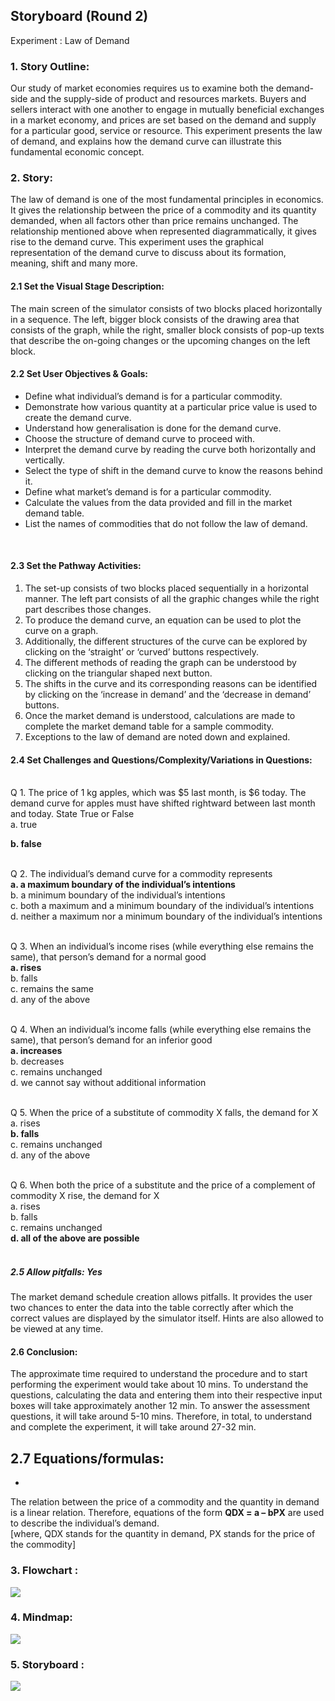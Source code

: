 ## Storyboard (Round 2)

Experiment : Law of Demand

### 1. Story Outline:

Our study of market economies requires us to examine both the demand-side and the supply-side of product and resources markets. Buyers and sellers interact with one another to engage in mutually beneficial exchanges in a market economy, and prices are set based on the demand and supply for a particular good, service or resource. This experiment presents the law of demand, and explains how the demand curve can illustrate this fundamental economic concept.


### 2. Story:

The law of demand is one of the most fundamental principles in economics. It gives the relationship between the price of a commodity and its quantity demanded, when all factors other than price remains unchanged. The relationship mentioned above when represented diagrammatically, it gives rise to the demand curve. This experiment uses the graphical representation of the demand curve to discuss about its formation, meaning, shift and many more. 


#### 2.1 Set the Visual Stage Description:
The main screen of the simulator consists of two blocks placed horizontally in a sequence. The left, bigger block consists of the drawing area that consists of the graph, while the right, smaller block consists of pop-up texts that describe the on-going changes or the upcoming changes on the left block.


#### 2.2 Set User Objectives & Goals:
-	Define what individual’s demand is for a particular commodity. 
-   Demonstrate how various quantity at a particular price value is used to create the demand curve.
-   Understand how generalisation is done for the demand curve.
-   Choose the structure of demand curve to proceed with.
-   Interpret the demand curve by reading the curve both horizontally and vertically.
-   Select the type of shift in the demand curve to know the reasons behind it.
-   Define what market’s demand is for a particular commodity.
-   Calculate the values from the data provided and fill in the market demand table.
-   List the names of commodities that do not follow the law of demand.

<br>

#### 2.3 Set the Pathway Activities:

1.	The set-up consists of two blocks placed sequentially in a horizontal manner. The left part consists of all the graphic changes while the right part describes those changes.
2.	To produce the demand curve, an equation can be used to plot the curve on a graph. 
3.	Additionally, the different structures of the curve can be explored by clicking on the ‘straight’ or ‘curved’ buttons respectively.
4.	The different methods of reading the graph can be understood by clicking on the triangular shaped next button.
5.	The shifts in the curve and its corresponding reasons can be identified by clicking on the ‘increase in demand’ and the ‘decrease in demand’ buttons.
6.	Once the market demand is understood, calculations are made to complete the market demand table for a sample commodity.
7.	Exceptions to the law of demand are noted down and explained.


#### 2.4 Set Challenges and Questions/Complexity/Variations in Questions:
<br>
Q 1. The price of 1 kg apples, which was $5 last month, is $6 today. The demand curve for apples must have shifted rightward between last month and today. State True or False<br>
a. true<br>

**b. false** <br><br>

Q 2. The individual’s demand curve for a commodity represents<br>
**a. a maximum boundary of the individual’s intentions**<br>
b. a minimum boundary of the individual’s intentions<br>
c. both a maximum and a minimum boundary of the individual’s intentions<br>
d. neither a maximum nor a minimum boundary of the individual’s intentions<br><br>

Q 3. When an individual’s income rises (while everything else remains the same), that person’s demand for a normal good<br>
**a. rises**<br>
b. falls<br>
c. remains the same<br>
d. any of the above<br><br>

Q 4. When an individual’s income falls (while everything else remains the same), that person’s demand for an inferior good <br>
**a. increases**<br>
b. decreases<br>
c. remains unchanged<br>
d. we cannot say without additional information<br><br>

Q 5. When the price of a substitute of commodity X falls, the demand for X<br>
a. rises<br>
**b. falls**<br>
c. remains unchanged<br>
d. any of the above<br><br>

Q 6. When both the price of a substitute and the price of a complement of commodity X rise, the demand for X <br>
a. rises<br>
b. falls <br>
c. remains unchanged<br>
**d. all of the above are possible** <br><br>

##### 2.5 Allow pitfalls: Yes

The market demand schedule creation allows pitfalls. It provides the user two chances to enter the data into the table correctly after which the correct values are displayed by the simulator itself. Hints are also allowed to be viewed at any time.


#### 2.6 Conclusion:
The approximate time required to understand the procedure and to start performing the experiment would take about 10 mins. To understand the questions, calculating the data and entering them into their respective input boxes will take approximately another 12 min. To answer the assessment questions, it will take around 5-10 mins. Therefore, in total, to understand and complete the experiment, it will take around 27-32 min.

## 2.7 Equations/formulas:
-
The relation between the price of a commodity and the quantity in demand is a linear relation. Therefore, equations of the form **QDX = a – bPX** are used to describe the individual’s demand.<br>
[where, QDX stands for the quantity in demand, PX stands for the price of the commodity]




### 3. Flowchart :
<img src="/Flowchart/flowchart.png">

### 4. Mindmap:
<img src="/Mindmap/mindmap.png">

### 5. Storyboard :
<img src="/Storyboard/storyboard.gif">